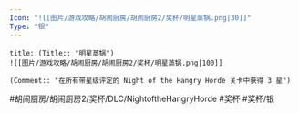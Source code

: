 ```yaml
---
Icon: "![[图片/游戏攻略/胡闹厨房/胡闹厨房2/奖杯/明星蒸锅.png|30]]"
Type: "银"
---
```

```ad-common-silver-trophy
title: (Title:: "明星蒸锅")
![[图片/游戏攻略/胡闹厨房/胡闹厨房2/奖杯/明星蒸锅.png|100]]

(Comment:: "在所有带星级评定的 Night of the Hangry Horde 关卡中获得 3 星")
```

#胡闹厨房/胡闹厨房2/奖杯/DLC/NightoftheHangryHorde #奖杯 #奖杯/银
